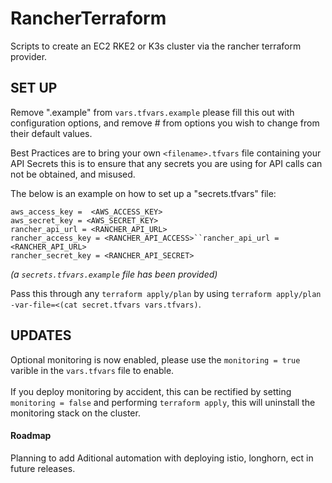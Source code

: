 # RancherTerraform

Scripts to create an EC2 RKE2 or K3s cluster via the rancher terraform provider.

## SET UP

Remove ".example" from `vars.tfvars.example`
please fill this out with configuration options, and remove # from options you wish to change from their default values.

Best Practices are to bring your own `<filename>.tfvars` file containing your API Secrets this is to ensure that any secrets you are using for API calls can not be obtained, and misused.

The below is an example on how to set up a "secrets.tfvars" file: <br>

`aws_access_key =  <AWS_ACCESS_KEY>` <br>
`aws_secret_key = <AWS_SECRET_KEY>` <br>
`rancher_api_url = <RANCHER_API_URL>` <br>
`rancher_access_key = <RANCHER_API_ACCESS>``rancher_api_url = <RANCHER_API_URL>` <br>
`rancher_secret_key = <RANCHER_API_SECRET>` <br>

_(a `secrets.tfvars.example` file has been provided)_

Pass this through any `terraform apply/plan` by using `terraform apply/plan -var-file=<(cat secret.tfvars vars.tfvars)`.

## UPDATES
Optional monitoring is now enabled, please use the `monitoring = true` varible in the `vars.tfvars` file to enable. <br> <br>
If you deploy monitoring by accident, this can be rectified by setting `monitoring = false` and performing `terraform apply`, this will uninstall the monitoring stack on the cluster.

#### Roadmap
Planning to add Aditional automation with deploying istio, longhorn, ect in future releases.
